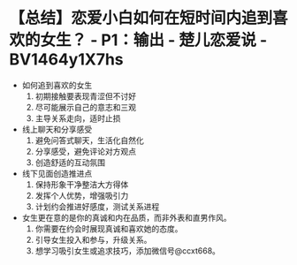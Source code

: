 # 【总结】恋爱小白如何在短时间内追到喜欢的女生？ - P1：输出 - 楚儿恋爱说 - BV1464y1X7hs

-   如何追到喜欢的女生
    1.  初期接触要表现青涩但不讨好
    2.  尽可能展示自己的意志和三观
    3.  主导关系走向，适时止损
-   线上聊天和分享感受
    1.  避免问答式聊天，生活化自然化
    2.  分享感受，避免评论对方观点
    3.  创造舒适的互动氛围
-   线下见面创造推进点
    1.  保持形象干净整洁大方得体
    2.  发挥个人优势，增强吸引力
    3.  计划约会推进好感度，测试关系进程
-   女生更在意的是你的真诚和内在品质，而非外表和直男作风。
    1.  你需要在约会时展现真诚和喜欢她的态度。
    2.  引导女生投入和参与，升级关系。
    3.  想学习吸引女生或追求技巧，添加微信号@ccxt668。